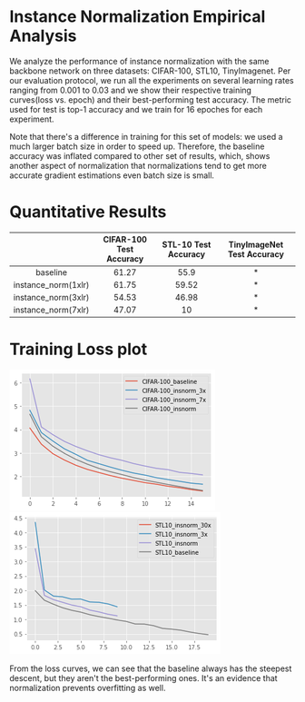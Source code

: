 # Instance Normalization Empirical Analysis

We analyze the performance of instance normalization with the same backbone network on three datasets: CIFAR-100, STL10, TinyImagenet.
Per our evaluation protocol, we run all the experiments on several learning rates ranging from 0.001 to 0.03 and we show their respective training curves(loss vs. epoch) and their best-performing test accuracy.
The metric used for test is top-1 accuracy and we train for 16 epoches for each experiment.

Note that there's a difference in training for this set of models: we used a much larger batch size in order to speed up.
Therefore, the baseline accuracy was inflated compared to other set of results, which, shows another aspect of normalization that
normalizations tend to get more accurate gradient estimations even batch size is small.

# Quantitative Results
| |**CIFAR-100 Test Accuracy**|**STL-10 Test Accuracy**|**TinyImageNet Test Accuracy**|
|:-----:|:-----:|:-----:|:-----:|
|baseline|61.27|55.9|*|
|instance_norm(1xlr)|61.75|59.52|*|
|instance_norm(3xlr)|54.53|46.98|*|
|instance_norm(7xlr)|47.07|10|*|

# Training Loss plot
![CIFAR-100 training loss](images/CIFAR100-InsNorm.png)
![STL10 training loss](images/STL10-InsNorm.png)

From the loss curves, we can see that the baseline always has the steepest descent, but they aren't the best-performing ones.
It's an evidence that normalization prevents overfitting as well.